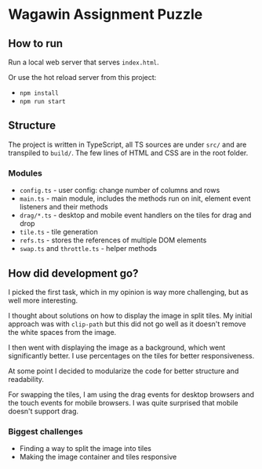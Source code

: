# Wagawin Assignment Puzzle

## How to run

Run a local web server that serves `index.html`.

Or use the hot reload server from this project:

- `npm install`
- `npm run start`

## Structure

The project is written in TypeScript, all TS sources are under `src/` and are transpiled to `build/`. The few lines of HTML and CSS are in the root folder.

### Modules

- `config.ts` - user config: change number of columns and rows
- `main.ts` - main module, includes the methods run on init, element event listeners and their methods
- `drag/*.ts` - desktop and mobile event handlers on the tiles for drag and drop
- `tile.ts` - tile generation
- `refs.ts` - stores the references of multiple DOM elements
- `swap.ts` and `throttle.ts` - helper methods

## How did development go?

I picked the first task, which in my opinion is way more challenging, but as well more interesting.

I thought about solutions on how to display the image in split tiles. My initial approach was with `clip-path` but this did not go well as it doesn't remove the white spaces from the image.

I then went with displaying the image as a background, which went significantly better. I use percentages on the tiles for better responsiveness.

At some point I decided to modularize the code for better structure and readability.

For swapping the tiles, I am using the drag events for desktop browsers and the touch events for mobile browsers. I was quite surprised that mobile doesn't support drag.

### Biggest challenges

- Finding a way to split the image into tiles
- Making the image container and tiles responsive
